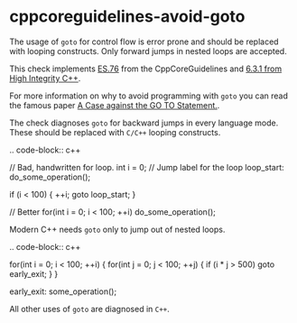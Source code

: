 cppcoreguidelines-avoid-goto
============================

The usage of `goto` for control flow is error prone and should be
replaced with looping constructs. Only forward jumps in nested loops are
accepted.

This check implements
[ES.76](https://github.com/isocpp/CppCoreGuidelines/blob/master/CppCoreGuidelines.md#es76-avoid-goto)
from the CppCoreGuidelines and
[6.3.1 from High Integrity C++](http://www.codingstandard.com/rule/6-3-1-ensure-that-the-labels-for-a-jump-statement-or-a-switch-condition-appear-later-in-the-same-or-an-enclosing-block/).

For more information on why to avoid programming with `goto` you can
read the famous paper
[A Case against the GO TO Statement.](https://www.cs.utexas.edu/users/EWD/ewd02xx/EWD215.PDF).

The check diagnoses `goto` for backward jumps in every language mode.
These should be replaced with `C/C++` looping constructs.

.. code-block:: c++

// Bad, handwritten for loop. int i = 0; // Jump label for the loop
loop\_start: do\_some\_operation();

if (i \< 100) { ++i; goto loop\_start; }

// Better for(int i = 0; i \< 100; ++i) do\_some\_operation();

Modern C++ needs `goto` only to jump out of nested loops.

.. code-block:: c++

for(int i = 0; i \< 100; ++i) { for(int j = 0; j \< 100; ++j) { if (i \*
j \> 500) goto early\_exit; } }

early\_exit: some\_operation();

All other uses of `goto` are diagnosed in `C++`.
